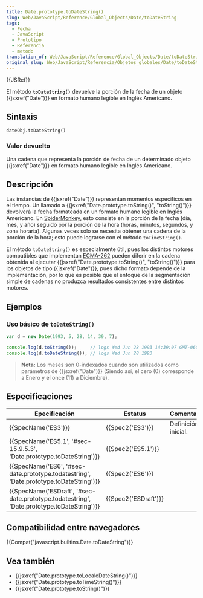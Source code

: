 ```yaml
---
title: Date.prototype.toDateString()
slug: Web/JavaScript/Reference/Global_Objects/Date/toDateString
tags:
  - Fecha
  - JavaScript
  - Prototipo
  - Referencia
  - metodo
translation_of: Web/JavaScript/Reference/Global_Objects/Date/toDateString
original_slug: Web/JavaScript/Referencia/Objetos_globales/Date/toDateString
---
```

{{JSRef}}

El método **`toDateString()`** devuelve la porción de la fecha de un objeto {{jsxref("Date")}} en formato humano legible en Inglés Americano.

## Sintaxis

    dateObj.toDateString()

### Valor devuelto

Una cadena que representa la porción de fecha de un determinado objeto {{jsxref("Date")}} en formato humano legible en Inglés Americano.

## Descripción

Las instancias de {{jsxref("Date")}} representan momentos especificos en el tiempo. Un llamado a {{jsxref("Date.prototype.toString()", "toString()")}} devolverá la fecha formateada en un formato humano legible en Inglés Americano. En [SpiderMonkey](/es/docs/SpiderMonkey), esto consiste en la porción de la fecha (día, mes, y año) seguido por la porción de la hora (horas, minutos, segundos, y zona horaria). Algunas veces sólo se necesita obtener una cadena de la porción de la hora; esto puede lograrse con el método `toTimeString()`.

El método `toDateString()` es especialmente útil, pues los distintos motores compatibles que implementan [ECMA-262](/es/docs/ECMAScript) pueden diferir en la cadena obtenida al ejecutar {{jsxref("Date.prototype.toString()", "toString()")}} para los objetos de tipo {{jsxref("Date")}}, pues dicho formato depende de la implementación, por lo que es posible que el enfoque de la segmentación simple de cadenas no produzca resultados consistentes entre distintos motores.

## Ejemplos

### Uso básico de `toDateString()`

```js
var d = new Date(1993, 5, 28, 14, 39, 7);

console.log(d.toString());     // logs Wed Jun 28 1993 14:39:07 GMT-0600 (PDT)
console.log(d.toDateString()); // logs Wed Jun 28 1993
```

> **Nota:** Los meses son 0-indexados cuando son utilizados como parámetros de {{jsxref("Date")}} (Siendo así, el cero (0) corresponde a Enero y el once (11) a Diciembre).

## Especificaciones

| Epecificación                                                                                                            | Estatus                      | Comentario          |
| ------------------------------------------------------------------------------------------------------------------------ | ---------------------------- | ------------------- |
| {{SpecName('ES3')}}                                                                                                 | {{Spec2('ES3')}}         | Definición inicial. |
| {{SpecName('ES5.1', '#sec-15.9.5.3', 'Date.prototype.toDateString')}}                             | {{Spec2('ES5.1')}}     |                     |
| {{SpecName('ES6', '#sec-date.prototype.todatestring', 'Date.prototype.toDateString')}}     | {{Spec2('ES6')}}         |                     |
| {{SpecName('ESDraft', '#sec-date.prototype.todatestring', 'Date.prototype.toDateString')}} | {{Spec2('ESDraft')}} |                     |

## Compatibilidad entre navegadores

{{Compat("javascript.builtins.Date.toDateString")}}

## Vea también

- {{jsxref("Date.prototype.toLocaleDateString()")}}
- {{jsxref("Date.prototype.toTimeString()")}}
- {{jsxref("Date.prototype.toString()")}}
